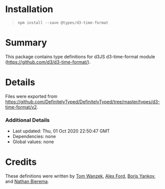 # Installation
> `npm install --save @types/d3-time-format`

# Summary
This package contains type definitions for d3JS d3-time-format module (https://github.com/d3/d3-time-format/).

# Details
Files were exported from https://github.com/DefinitelyTyped/DefinitelyTyped/tree/master/types/d3-time-format/v2.

### Additional Details
 * Last updated: Thu, 01 Oct 2020 22:50:47 GMT
 * Dependencies: none
 * Global values: none

# Credits
These definitions were written by [Tom Wanzek](https://github.com/tomwanzek), [Alex Ford](https://github.com/gustavderdrache), [Boris Yankov](https://github.com/borisyankov), and [Nathan Bierema](https://github.com/Methuselah96).

